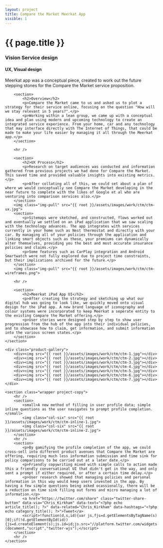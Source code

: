 ```yaml
---
layout: project
title: Compare the Market Meerkat App
visible: 1
---
```


<div class="ctm-banner banner" data-0="background-position:0px 0px;" data-100000="background-position:0px -50000px;">
	<div class="heading-section" data-0="top: 200px; opacity: 1;" data-450="top: 370px; opacity:0;">
		<h1>{{ page.title }}</h1>
		<h3>Vision Service design</h3>
		<h4>UX, Visual design</h4>
		<p>Meerkat app was a conceptual piece, created to work out the future stepping stones for the Compare the Market service proposition.</p>
	</div>
</div>

<div>
	<section class="wrapper project-copy">

		<section>
			<h2>Overview</h2>
			<p>Compare the Market came to us and asked us to plot a strategy for their service online, focusing on the question "How will we stay relevant in 5 years?".</p>
			<p>Working within a lean group, we came up with a conceptual idea and plan using modern and upcoming technology to create an integrated service experience. From your home, car and any technology that may interface directly with The Internet of Things, that could be made to make your life easier by managing it all through the Meerkat app.</p>
		</section>

		<hr />

		<section>
			<h2>UX Process</h2>
			<p>Research on target audiences was conducted and information gathered from previous projects we had done for Compare the Market. This saved time and provided valuable insights into existing metrics.</p>
			<p>After collating all of this, we could set about a plan of where we would conceptually see Compare the Market developing in the near future to complete with the likes of Google et al who are venturing into comparison services also.</p>
		</section>
		<img class="img-pull" src="{{ root }}/assets/images/work/ctm/ctm-ux.jpg">
		<section>
			<p>Sitemaps were sketched, and constructed, flows worked out and eventually we settled on an iPad application that we saw scaling with the technology advances. The app integrates with services currently in your home such as Nest thermostat and directly with your car. By managing all of your policies through the application and linking smart objects such as these, your premiums can dynamically alter themselves, providing you the best and most accurate insurance policies and claims.</p>
			<p>Some features such as CarPlay integration and Android Smartwatch were not fully explored due to project time constraints, but their implications archived for the future.</p>
		</section>
		<img class="img-pull" src="{{ root }}/assets/images/work/ctm/ctm-wireframes.png">

		<hr />

		<section>
			<h2>Meerkat iPad App UI</h2>
			<p>After creating the strategy and sketching up what our digital hub was going to look like, we quickly moved onto visual design for the iPad app. A new brand language of iconography and colour systems were incorporated to keep Meerkat a seperate entity to the existing Compare the Market offering.</p>
			<p>User stories were designed step by step to show user progression from the hub of the app into their individual policies, and to showcase how to claim, get information, and submit information into the various screen states.</p>
		</section>
	</section>

	<div class="product-gallery">
		<div><img src="{{ root }}/assets/images/work/ctm/ctm-1.jpg"></div>
		<div><img src="{{ root }}/assets/images/work/ctm/ctm-2.jpg"></div>
		<div><img src="{{ root }}/assets/images/work/ctm/ctm-3.jpg"></div>
		<div><img src="{{ root }}/assets/images/work/ctm/ctm-4.jpg"></div>
		<div><img src="{{ root }}/assets/images/work/ctm/ctm-5.jpg"></div>
		<div><img src="{{ root }}/assets/images/work/ctm/ctm-6.jpg"></div>
		<div><img src="{{ root }}/assets/images/work/ctm/ctm-7.jpg"></div>
	</div>

	<section class="wrapper project-copy">
		<hr />
		<section>
			<small>A new method of filling in user profile data; simple inline questions as the user navigates to prompt profile completion.</small>
			<img class="col-six" src="{{ root }}/assets/images/work/ctm/ctm-inline-1.jpg">
			<img class="col-six" src="{{ root }}/assets/images/work/ctm/ctm-inline-2.jpg">
		</section>
		<hr />
		<section>
			<p>By gamifying the profile completion of the app, we could cross-sell into different product avenues that Compare the Market are offering, requiring much less information submission and time sink for policy comparisons to be carried out at a later date.</p>
			<p>Friendly copywriting mixed with simple calls to action made this a friendly conversational UI that didn't get in the way, and only sent a prompt if either required, or after a certain time delay.</p>
			<p>User research showed that managing policies and personal information in this way would keep users invested in the app. By having a few simple questions being asked ocassionally, there will be a reduction on time sink filling out forms and micro managing a lot of information.</p>
			<a href="https://twitter.com/share" class="twitter-share-button" data-via="Chris_Kirkham" data-text="<?php echo article_title(); ?>" data-related="Chris_Kirkham" data-hashtags="<?php echo category_title(); ?>">Tweet</a>
			<script>!function(d,s,id){var js,fjs=d.getElementsByTagName(s)[0];if(!d.getElementById(id)){js=d.createElement(s);js.id=id;js.src="//platform.twitter.com/widgets.js";fjs.parentNode.insertBefore(js,fjs);}}(document,"script","twitter-wjs");</script>
		</section>
		<hr />
	</section>

</div>
